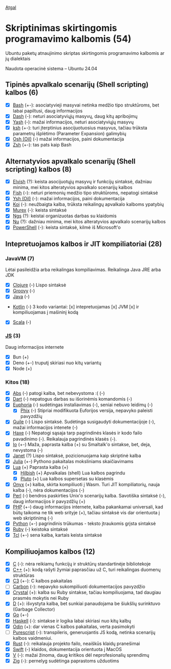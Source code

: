 [Atgal](../readme.md)

# Skriptinimas skirtingomis programavimo kalbomis (54)

Ubuntu paketų atnaujinimo skriptas skirtingomis programavimo kalbomis ar jų dialektais

Naudota operacinė sistema – Ubuntu 24.04

## Tipinės apvalkalo scenarijų (Shell scripting) kalbos (6)

* [x] [Bash](bash_readme.md) (+-): asociatyvieji masyvai netinka medžio tipo struktūroms, bet labai papiltusi, daug informacijos
* [x] [Dash](dash_readme.md) (-): neturi asociatyviųjų masyvų, daug kitų apribojimų
* [x] [Yash](yash_readme.md) (-): mažai informacijos, neturi asociatyviųjų masyvų
* [x] [ksh](ksh_readme.md) (+-): turi įterptinius asocijuotuosius masyvus, tačiau trūksta parametrų išplėtimo (Parameter Expansion) galimybių
* [x] [Osh (Oil)](oil-osh_readme.md) (-) mažai informacijos, paini dokumentacija
* [x] [Zsh](zsh_readme.md) (+-): tas pats kaip Bash
  
## Alternatyvios apvalkalo scenarijų (Shell scripting) kalbos (8)

* [x] [Elvish](elvish_readme.md) (?): keista asocijuotųjų masyvų ir funkcijų sintaksė, dažniau minima, mei kitos alteratyvios apvalkalo scenarijų kalbos
* [x] [Fish](fish_readme.md) (-): neturi priemonių medžio tipo struktūroms, nepatogi sintaksė  
* [x] [Ysh (Oil)](oil-ysh_readme.md) (-): mažai informacijos, paini dokumentacija
* [x] [Koi](koi_readme.md) (-): neužbaigta kalba, trūksta reikalingų apvalkalo kalboms ypatybių
* [x] [Murex](murex_readme.md) (-): keista sintaksė
* [x] [Ngs](ngs_readme.md) (?): keistai organizuotas darbas su klaidomis
* [x] [Nu](nu_readme.md) (?): dažniau minima, mei kitos alteratyvios apvalkalo scenarijų kalbos
* [x] [PowerShell](pwsh_readme.md) (-): keista sintaksė, kilmė iš Microsoft'o

## Intepretuojamos kalbos ir JIT kompiliatoriai (28)

### JavaVM (7)

Lėtai pasileidžia arba reikalingas kompiliavimas. Reikalinga Java JRE arba JDK
  
* [x] [Clojure](https://clojure.org/) (-) Lispo sintaksė
* [X] [Groovy](groovy_readme.md) (-)
* [x] [Java](java_readme.md) (-)
* [Kotlin](kotlin_readme.md) (-)
      3 kodo variantai:
      [x] intepretuojamas
      [x] JVM
      [x] ir kompiliuojamas į mašininį kodą
* [x] [Scala](scala_readme.md) (-)

### [JS](js_readme.md) (3)

Daug informacijos internete

* [x] Bun (+)
* [x] Deno (+-) truputį skiriasi nuo kitų variantų
* [x] Node (+)

### Kitos (18)

* [x] [Abs](abs_readme.md) (-) patogi kalba, bet nebevystoma :( (-)
* [x] [Dart](dart_readme.md) (-) nepatogus darbas su išorinėmis komandomis (-)
* [x] [Euphoria](euph_readme.md) (-) sudėtingas instaliavimas (-), seniai nebuvo leidimų (-)
  * [x] [Phix](phix_readme.md) (-) Stipriai modifikuota Euforijos versija, nepavyko paleisti pavyzdžių
* [x] [Guile](guile_readme.md) (-) Lispo sintaksė. Sudėtinga susigaudyti dokumentacijoje (-), mažai informacijos intenete (-)
* [x] [Haxe](haxe_readme.md) (-) Nepatogi sąsaja tarp pagrindinės klasės ir kodo failo pavadinimo (-). Reikalauja pagrindinės klasės (-).
* [x] [Io](https://iolanguage.org/index.html) (+-) Maža, paprasta kalba (+) su Smaltalk'o sintakse, bet, deja, nevystoma (-)
* [x] [Janet](janet_readme.md) (?) Lispo sintaksė, pozicionuojama kaip skriptinė kalba
* [x] [Julia](julia_readme.md) (+-) Pythono pakaitalas moksliniams skaičiavimams
* [x] [Lua](lua_readme.md) (+) Paprasta kalba (+)
  * [x] [Hilbish](hilbish_readme.md) (+) Apvalkalas (shell) Lua kalbos pagrindu
  * [x] [Pluto](pluto_readme.md) (+) Lua kalbos supersetas su klasėmis
* [x] [Onyx](onyx_readme.md) (+) kalba, skirta kompiliuoti į Wasm. Turi JIT kompiliatorių, nauja kalba (-), nėra dokumentacijos (-)
* [x] [Perl](perl_readme.md) (-) bendros paskirties Unix'o scenarijų kalba. Savotiška sintaksė (-), daug informacijos ir pavyzdžių (+)
* [x] [PHP](php_readme.md) (+-) daug informacijos internete, kalba pakankamai universali, kad būtų taikoma ne tik web srityje (+), tačiau sintaksė vis dar orientuota į web skriptinimą (-)
* [x] [Python](py_readme.md) (+-) pagrindinis trūkumas - teksto įtraukomis grįsta sintaksė
* [x] [Ruby](ruby_readme.md) (-) keistoka sintaksė
* [x] [Tcl](tcl_readme.md) (+-) sena kalba, kartais keista sintaksė

## Kompiliuojamos kalbos (12)

* [x] [C](c_readme.md) (-): nėra reikiamų funkcijų ir struktūrų standartinėje bibliotekoje
* [x] [C++](c++_readme.md) (+): kodą rašyti žymiai paprasčiau už C, turi reikalingas duomenų struktūras
* [x] [C3](c3_readme.md) (+-): C kalbos pakaitalas
* [ ] [Carbon](carbon_readme.md) (-): nepavyko sukompiliuoti dokumentacijos pavyzdžio
* [x] [Crystal](crystal_readme.md) (+): kalba su Ruby sintakse, tačiau kompiliuojama, tad daugiau prasmės mokytis nei Ruby
* [x] [D](d_readme.md) (+): išvystyta kalba, bet sunkiai panaudojama be šiukšlių surinktuvo (Garbage Collector)
* [x] [Go](go_readme.md) (+-)
* [x] [Haskell](haskell_readme.md) (-): sintakse ir logika labai skiriasi nuo kitų kalbų
* [x] [Odin](odin_readme.md) (+): dar vienas C kalbos pakaitalas, verta pasimokyti
* [ ] [Purescript](purs_readme.md) (-): transpileris, generuojantis JS kodą, netinka scenarijų kalbos vaidmeniui.
* [x] [Rust](rust_readme.md) (-): reikalauja projekto failo, neaiškūs klaidų pranešimai
* [x] [Swift](swift_readme.md) (-) klaidos, dokumentacija orientuota į MacOS
* [x] [V](v_readme.md) (-): mažai žinoma, daug kritikos dėl neprofesionalių sprendimų
* [x] [Zig](zig_readme.md) (-): pernelyg sudėtinga paprastoms užduotims
